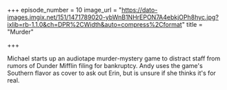 +++
episode_number = 10
image_url = "https://dato-images.imgix.net/151/1471789020-ybWnB1NHrEPON7A4ebkjOPh8hyc.jpg?ixlib=rb-1.1.0&ch=DPR%2CWidth&auto=compress%2Cformat"
title = "Murder"

+++

Michael starts up an audiotape murder-mystery game to distract staff from rumors of Dunder Mifflin filing for bankruptcy. Andy uses the game's Southern flavor as cover to ask out Erin, but is unsure if she thinks it's for real.